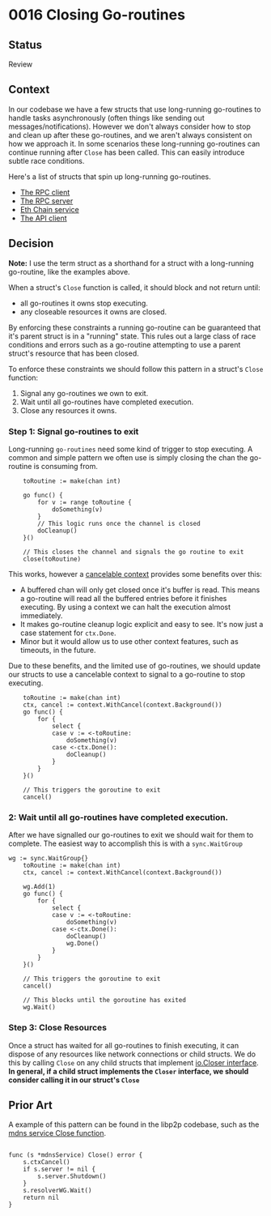 # 0016 Closing Go-routines

## Status

Review

## Context

In our codebase we have a few structs that use long-running go-routines to handle tasks asynchronously (often things like sending out messages/notifications). However we don't always consider how to stop and clean up after these go-routines, and we aren't always consistent on how we approach it. In some scenarios these long-running go-routines can continue running after `Close` has been called. This can easily introduce subtle race conditions.

Here's a list of structs that spin up long-running go-routines.

- [The RPC client](https://github.com/statechannels/go-nitro/blob/0b5fa37613363720c91c115c3de252a39b1b1f0a/rpc/client.go#L14)
- [The RPC server](https://github.com/statechannels/go-nitro/blob/0b5fa37613363720c91c115c3de252a39b1b1f0a/rpc/server.go#L223)
- [Eth Chain service](https://github.com/statechannels/go-nitro/blob/0b5fa37613363720c91c115c3de252a39b1b1f0a/client/engine/chainservice/eth_chainservice.go#L244)
- [The API client](https://github.com/statechannels/go-nitro/blob/0b5fa37613363720c91c115c3de252a39b1b1f0a/client/client.go#L87)

## Decision

**Note:** I use the term struct as a shorthand for a struct with a long-running go-routine, like the examples above.

When a struct's `Close` function is called, it should block and not return until:

- all go-routines it owns stop executing.
- any closeable resources it owns are closed.

By enforcing these constraints a running go-routine can be guaranteed that it's parent struct is in a "running" state. This rules out a large class of race conditions and errors such as a go-routine attempting to use a parent struct's resource that has been closed.

To enforce these constraints we should follow this pattern in a struct's `Close` function:

1. Signal any go-routines we own to exit.
2. Wait until all go-routines have completed execution.
3. Close any resources it owns.

### Step 1: Signal go-routines to exit

Long-running `go-routines` need some kind of trigger to stop executing. A common and simple pattern we often use is simply closing the chan the go-routine is consuming from.

```golang
	toRoutine := make(chan int)

	go func() {
		for v := range toRoutine {
			doSomething(v)
		}
		// This logic runs once the channel is closed
		doCleanup()
	}()

	// This closes the channel and signals the go routine to exit
	close(toRoutine)

```

This works, however a [cancelable context](https://cs.opensource.google/go/go/+/go1.20.5:src/context/context.go;l=238) provides some benefits over this:

- A buffered chan will only get closed once it's buffer is read. This means a go-routine will read all the buffered entries before it finishes executing. By using a context we can halt the execution almost immediately.
- It makes go-routine cleanup logic explicit and easy to see. It's now just a case statement for `ctx.Done`.
- Minor but it would allow us to use other context features, such as timeouts, in the future.

Due to these benefits, and the limited use of go-routines, we should update our structs to use a cancelable context to signal to a go-routine to stop executing.

```golang
	toRoutine := make(chan int)
	ctx, cancel := context.WithCancel(context.Background())
	go func() {
		for {
			select {
			case v := <-toRoutine:
				doSomething(v)
			case <-ctx.Done():
				doCleanup()
			}
		}
	}()

	// This triggers the goroutine to exit
	cancel()
```

### 2: Wait until all go-routines have completed execution.

After we have signalled our go-routines to exit we should wait for them to complete. The easiest way to accomplish this is with a `sync.WaitGroup`

```golang
wg := sync.WaitGroup{}
	toRoutine := make(chan int)
	ctx, cancel := context.WithCancel(context.Background())

	wg.Add(1)
	go func() {
		for {
			select {
			case v := <-toRoutine:
				doSomething(v)
			case <-ctx.Done():
				doCleanup()
				wg.Done()
			}
		}
	}()

	// This triggers the goroutine to exit
	cancel()

	// This blocks until the goroutine has exited
	wg.Wait()
```

### Step 3: Close Resources

Once a struct has waited for all go-routines to finish executing, it can dispose of any resources like network connections or child structs. We do this by calling `Close` on any child structs that implement [io.Closer interface](https://pkg.go.dev/io#Closer). **In general, if a child struct implements the `Closer` interface, we should consider calling it in our struct's `Close`**

## Prior Art

A example of this pattern can be found in the libp2p codebase, such as the [mdns service Close function](https://github.com/libp2p/go-libp2p/blob/c9de1665054229bdfd40884cd0b893744ec8ef7e/p2p/discovery/mdns/mdns.go#L75).

```golang

func (s *mdnsService) Close() error {
	s.ctxCancel()
	if s.server != nil {
		s.server.Shutdown()
	}
	s.resolverWG.Wait()
	return nil
}
```

